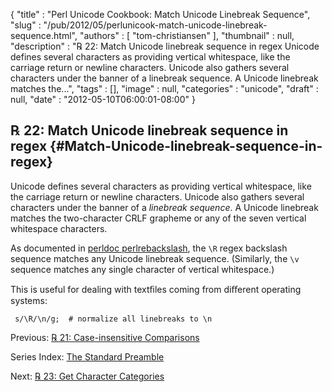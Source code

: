 {
   "title" : "Perl Unicode Cookbook: Match Unicode Linebreak Sequence",
   "slug" : "/pub/2012/05/perlunicook-match-unicode-linebreak-sequence.html",
   "authors" : [
      "tom-christiansen"
   ],
   "thumbnail" : null,
   "description" : "℞ 22: Match Unicode linebreak sequence in regex Unicode defines several characters as providing vertical whitespace, like the carriage return or newline characters. Unicode also gathers several characters under the banner of a linebreak sequence. A Unicode linebreak matches the...",
   "tags" : [],
   "image" : null,
   "categories" : "unicode",
   "draft" : null,
   "date" : "2012-05-10T06:00:01-08:00"
}





℞ 22: Match Unicode linebreak sequence in regex {#Match-Unicode-linebreak-sequence-in-regex}
-----------------------------------------------

Unicode defines several characters as providing vertical whitespace,
like the carriage return or newline characters. Unicode also gathers
several characters under the banner of a *linebreak sequence*. A Unicode
linebreak matches the two-character CRLF grapheme or any of the seven
vertical whitespace characters.

As documented in [perldoc
perlrebackslash](http://perldoc.perl.org/perlrebackslash.html), the `\R`
regex backslash sequence matches any Unicode linebreak sequence.
(Similarly, the `\v` sequence matches any single character of vertical
whitespace.)

This is useful for dealing with textﬁles coming from diﬀerent operating
systems:

     s/\R/\n/g;  # normalize all linebreaks to \n

Previous: [℞ 21: Case-insensitive
Comparisons](/media/_pub_2012_05_perlunicook-match-unicode-linebreak-sequence/perlunicook-case-insensitive-comparisons.html)

Series Index: [The Standard
Preamble](/media/_pub_2012_05_perlunicook-match-unicode-linebreak-sequence/perlunicook-standard-preamble.html)

Next: [℞ 23: Get Character
Categories](/media/_pub_2012_05_perlunicook-match-unicode-linebreak-sequence/perlunicook-get-character-categories.html)


